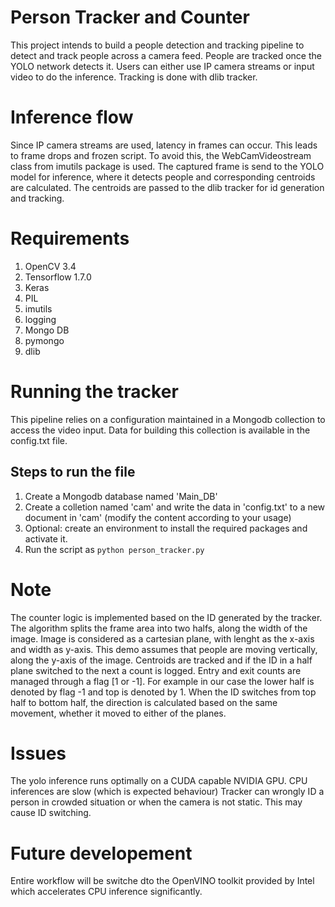 # Person Tracker and Counter
This project intends to build a people detection and tracking pipeline to detect and track people across a camera feed.
People are tracked once the YOLO network detects it. 
Users can either use IP camera streams or input video to do the inference. Tracking is done with dlib tracker.
# Inference flow
Since IP camera streams are used, latency in frames can occur. This leads to frame drops and frozen script.
To avoid this, the WebCamVideostream class from imutils package is used.
The captured frame is send to the YOLO model for inference, where it detects people and corresponding centroids are calculated.
The centroids are passed to the dlib tracker for id generation and tracking.
# Requirements
1. OpenCV 3.4
2. Tensorflow 1.7.0
3. Keras
4. PIL
5. imutils
6. logging
7. Mongo DB
8. pymongo
9. dlib
# Running the tracker
This pipeline relies on a configuration maintained in a Mongodb collection to access the video input.
Data for building this collection is available in the config.txt file.
## Steps to run the file
1. Create a Mongodb database named 'Main_DB'
2. Create a colletion named 'cam' and write the data in 'config.txt' to a new document in 'cam' (modify the content according to your usage)
3. Optional: create an environment to install the required packages and activate it.
4. Run the script as ```python person_tracker.py```
# Note
The counter logic is implemented based on the ID generated by the tracker.
The algorithm splits the frame area into two halfs, along the width of the image.
Image is considered as a cartesian plane, with lenght as the x-axis and width as y-axis.
This demo assumes that people are moving vertically, along the y-axis of the image.
Centroids are tracked and if the ID in a half plane switched to the next a count is logged.
Entry and exit counts are managed through a flag \[1 or -1]. For example in our case the lower half is denoted by flag -1 and top is denoted by 1. When the ID switches from top half to bottom half, the direction is calculated based on the same movement, whether it moved to either of the planes.
# Issues
The yolo inference runs optimally on a CUDA capable NVIDIA GPU. CPU inferences are slow (which is expected behaviour)
Tracker can  wrongly ID a person in crowded situation or when the camera is not static. This may cause ID switching.
# Future developement
Entire workflow will be switche dto the OpenVINO toolkit provided by Intel which accelerates CPU inference significantly.
